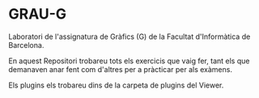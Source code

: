 # GRAU-G

Laboratori de l'assignatura de Gràfics (G) de la Facultat d'Informàtica de Barcelona.

En aquest Repositori trobareu tots els exercicis que vaig fer, tant els que demanaven anar fent com d'altres per a pràcticar per als exàmens.

Els plugins els trobareu dins de la carpeta de plugins del Viewer.

